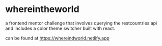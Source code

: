 # whereintheworld
a frontend mentor challenge that involves querying the restcountries api and includes a color theme switcher built with react.

can be found at https://whereindworld.netlify.app
